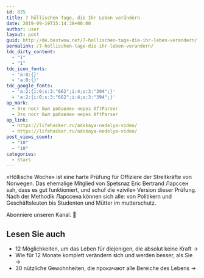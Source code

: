```yaml
---
id: 835
title: 7 höllischen Tage, die Ihr Leben verändern
date: 2019-09-19T15:14:38+00:00
author: user
layout: post
guid: http://de.bestwow.net/7-hollischen-tage-die-ihr-leben-verandern/
permalink: /7-hollischen-tage-die-ihr-leben-verandern/
tdc_dirty_content:
  - "1"
  - "1"
tdc_icon_fonts:
  - 'a:0:{}'
  - 'a:0:{}'
tdc_google_fonts:
  - 'a:2:{i:0;s:3:"662";i:4;s:3:"394";}'
  - 'a:2:{i:0;s:3:"662";i:4;s:3:"394";}'
ap_mark:
  - Это пост был добавлен через AftParser
  - Это пост был добавлен через AftParser
ap_link:
  - https://lifehacker.ru/adskaya-nedelya-video/
  - https://lifehacker.ru/adskaya-nedelya-video/
post_views_count:
  - "10"
  - "10"
categories:
  - Stars
---
```

«Höllische Woche» ist eine harte Prüfung für Offiziere der Streitkräfte von Norwegen. Das ehemalige Mitglied von Spetsnaz Eric Bertrand Ларссен sah, dass es gut funktioniert, und schuf die «zivile» Version dieser Prüfung. Nach der Methodik Ларссена können sich alle: von Politikern und Geschäftsleuten bis Studenten und Mütter im mutterschutz.</p> 

Abonniere unseren Kanal. 🤗

## Lesen Sie auch

  * 12 Möglichkeiten, um das Leben für diejenigen, die absolut keine Kraft →
  * Wie für 12 Monate komplett verändern sich und werden besser, als Sie →
  * 30 nützliche Gewohnheiten, die прокачают alle Bereiche des Lebens →